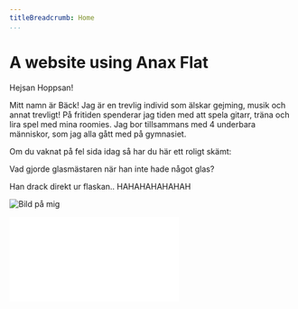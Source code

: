 ```yaml
---
titleBreadcrumb: Home
...
```

A website using Anax Flat
===============================

Hejsan Hoppsan!

Mitt namn är Bäck! Jag är en trevlig individ som älskar gejming, musik och annat trevligt!
På fritiden spenderar jag tiden med att spela gitarr, träna och lira spel med mina roomies.
Jag bor tillsammans med 4 underbara människor, som jag alla gått med på gymnasiet.

Om du vaknat på fel sida idag så har du här ett roligt skämt:

Vad gjorde glasmästaren när han inte hade något glas?

Han drack direkt ur flaskan.. HAHAHAHAHAHAH

![Bild på mig](image/bilda.jpg&aro)

![test](cimage/imgd.php?src=dbwebbisar.jpg&w=500)
